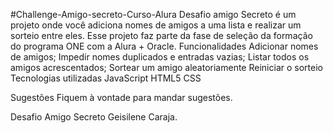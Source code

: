 #Challenge-Amigo-secreto-Curso-Alura
Desafio amigo Secreto é um projeto onde você adiciona nomes de amigos a uma lista e realizar um sorteio entre eles. Esse projeto faz parte da fase de seleção da formação do programa ONE com a Alura + Oracle.
Funcionalidades
Adicionar nomes de amigos;
Impedir nomes duplicados e entradas vazias;
Listar todos os amigos acrescentados;
Sortear um amigo aleatoriamente
Reiniciar o sorteio
Tecnologias utilizadas
JavaScript
HTML5
CSS

Sugestões
Fiquem à vontade para mandar sugestões.

Desafio Amigo Secreto Geisilene Caraja.
